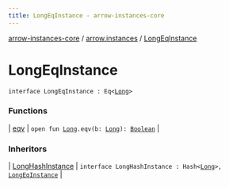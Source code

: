 ```yaml
---
title: LongEqInstance - arrow-instances-core
---
```


[arrow-instances-core](../../index.html) / [arrow.instances](../index.html) / [LongEqInstance](./index.html)

# LongEqInstance

`interface LongEqInstance : Eq<`[`Long`](https://kotlinlang.org/api/latest/jvm/stdlib/kotlin/-long/index.html)`>`

### Functions

| [eqv](eqv.html) | `open fun `[`Long`](https://kotlinlang.org/api/latest/jvm/stdlib/kotlin/-long/index.html)`.eqv(b: `[`Long`](https://kotlinlang.org/api/latest/jvm/stdlib/kotlin/-long/index.html)`): `[`Boolean`](https://kotlinlang.org/api/latest/jvm/stdlib/kotlin/-boolean/index.html) |

### Inheritors

| [LongHashInstance](../-long-hash-instance/index.html) | `interface LongHashInstance : Hash<`[`Long`](https://kotlinlang.org/api/latest/jvm/stdlib/kotlin/-long/index.html)`>, `[`LongEqInstance`](./index.html) |


